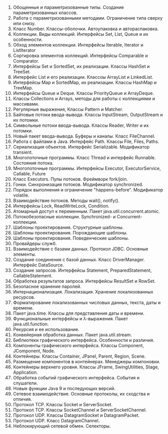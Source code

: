 1. Обощенные и параметризованные типы. Создание параметризованных классов.
2. Работа с параметризованными методами. Ограничение типа сверху или снизу.
3. Класс Number. Классы-оболочки. Автоупаковка и автораспаковка.
4. Коллекции. Виды коллекций. Интерфейсы Set, List, Queue и их особенности.
5. Обход элементов коллекции. Интерфейсы Iterable, Iterator и ListIterator
6. Сортировка элементов коллекций. Интерфейсы Comparable и Comparator.
7. Интерфейсы Set и SortedSet, их реализации. Классы HashSet и TreeSet.
8. Интерфейс List и его реализации. Классоы ArrayList и LinkedList.
9. Интерфейсы Map и SortedMap, их реализации. Классы HashMap и TreeMap.
10. Интерфейсы Queue и Deque. Классы PriorityQueue и ArrayDeque.
11. Классы Collections и Arrays, методы для работы с коллекциями и массивами.
12. Регулярные выражения, Классы Pattern и Matcher.
13. Байтовые потоки ввода-вывода. Классы InputStream, OutputStream и их потомки.
14. Символьные потоки ввода-вывода. Классы Reader, Writer и их потомки.
15. Новый пакет ввода-вывода. Буферы и каналы. Класс FileChannel.
16. Работа с файлами в Java. Интерфейс Path. Классы File, Files, Paths.
17. Сериализация объектов. Интерфейс Serializable. Модификатор transient.
18. Многопоточные программы. Класс Thread и интерфейс Runnable. Состояния потока.
19. Многопоточные программы. Интерфейсы Executor, ExecutorService, Callable, Future
20. Класс Executors. Пулы потоков. Фреймворк fork/join.
21. Гонки. Синхронизация потоков. Модификатор synchronized.
22. Порядок выполнения и ограничение "happens-before". Модификатор volatile.
23. Взаимодействие потоков. Методы wait(), notify().
24. Интерфейсы Lock, ReadWriteLock, Condition.
25. Атомарный доступ к переменным. Пакет java.util.concurrent.atomic.
26. Потокобезопасные коллекции. Synchronized- и Concurrent-коллекции.
27. Шаблоны проектирования. Структурные шаблоны.
28. Шаблоны проектирования. Порождающие шаблоны.
29. Шаблоны проектирования. Поведенческие шаблоны.
30. Провайдеры служб.
31. Взаимодействие с базами данных. Протокол JDBC. Основные элементы.
32. Создание соединения с базой данных. Класс DriverManager. Интерфейс DataSource.
33. Создание запросов. Интерфейсы Statement, PreparedStatement, CallableStatement.
34. Обработка результатов запроса. Интерфейсы ResultSet и RowSet.
35. Безопасное хранение паролей.
36. Интернационализация. Локализация. Хранение локализованных ресурсов.
37. Форматирование локализованных числовых данных, текста, даты и времени.
38. Пакет java.time. Классы для представления даты и времени.
39. Функциональные интерфейсы и λ-выражения. Пакет java.util.function.
40. Рекурсия и ее использование.
41. Конвейерная обработка данных. Пакет java.util.stream.
42. Библиотеки графического интерфейса. Особенности и различия.
43. Компоненты графического интерфейса. Классы Component, JComponent, Node.
44. Контейнеры. Классы Container, JPanel, Parent, Region, Scene.
45. Размещение компонентов в контейнерах. Менеджеры компоновки.
46. Контейнеры верхнего уровня. Классы JFrame, SwingUtilities, Stage, Application.
47. Обработка событий графического интерфейса. События и слушатели.
48. Новые функции Java 9 и последующих версий.
49. Сетевое взаимодействие. Основные протоколы, их сходства и отличия.
50. Протокол TCP. Классы Socket и ServerSocket.
51. Протокол TCP. Классы SocketChannel и ServerSocketChannel.
52. Протокол UDP. Классы DatagramSocket и DatagramPacket.
53. Протокол UDP. Класс DatagramChannel.
54. Неблокирующий сетевой обмен. Селекторы.
